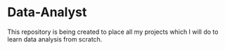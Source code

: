 # Data-Analyst
This repository is being created to place all my projects which I will do to learn data analysis from scratch.
